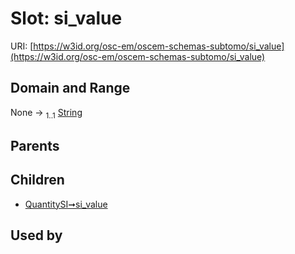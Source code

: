 
# Slot: si_value



URI: [https://w3id.org/osc-em/oscem-schemas-subtomo/si_value](https://w3id.org/osc-em/oscem-schemas-subtomo/si_value)


## Domain and Range

None &#8594;  <sub>1..1</sub> [String](types/String.md)

## Parents


## Children

 *  [QuantitySI➞si_value](QuantitySI_si_value.md)

## Used by

